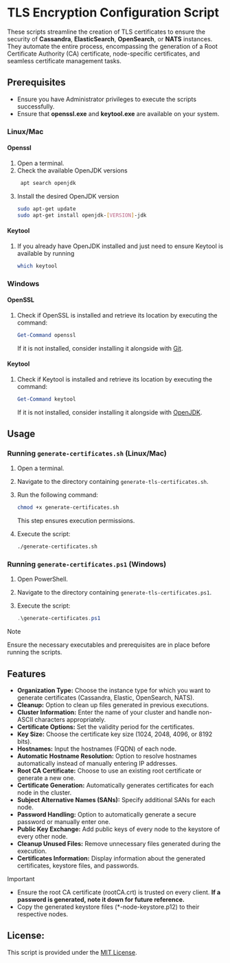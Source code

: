 # TLS Encryption Configuration Script
These scripts streamline the creation of TLS certificates to ensure the security of **Cassandra**, **ElasticSearch**, **OpenSearch**, or **NATS** instances. They automate the entire process, encompassing the generation of a Root Certificate Authority (CA) certificate, node-specific certificates, and seamless certificate management tasks.

## Prerequisites
- Ensure you have Administrator privileges to execute the scripts successfully.
- Ensure that **openssl.exe** and **keytool.exe** are available on your system. 

### Linux/Mac
#### Openssl
1. Open a terminal.
2. Check the available OpenJDK versions
   ```bash
    apt search openjdk
    ```
4. Install the desired OpenJDK version
    ```bash
    sudo apt-get update
    sudo apt-get install openjdk-[VERSION]-jdk
     ```
    
#### Keytool
1. If you already have OpenJDK installed and just need to ensure Keytool is available by running

    ```bash
    which keytool
     ```
     
### Windows
#### OpenSSL
1. Check if OpenSSL is installed and retrieve its location by executing the command:
    ```powershell
    Get-Command openssl
    ```
   If it is not installed, consider installing it alongside with [Git](https://git-scm.com/downloads).

    
#### Keytool
1. Check if Keytool is installed and retrieve its location by executing the command:
    ```powershell
    Get-Command keytool
    ```
   If it is not installed, consider installing it alongside with [OpenJDK](https://openjdk.org/).
   
## Usage 
### Running `generate-certificates.sh` (Linux/Mac)

1. Open a terminal.
2. Navigate to the directory containing `generate-tls-certificates.sh`.
3. Run the following command:

    ```bash
    chmod +x generate-certificates.sh
    ```

    This step ensures execution permissions.

4. Execute the script:

    ```bash
    ./generate-certificates.sh
    ```

### Running `generate-certificates.ps1` (Windows)

1. Open PowerShell.
2. Navigate to the directory containing `generate-tls-certificates.ps1`.
3. Execute the script:

    ```powershell
    .\generate-certificates.ps1
    ```
    
> [!NOTE]
> Ensure the necessary executables and prerequisites are in place before running the scripts.


## Features
- **Organization Type:** Choose the instance type for which you want to generate certificates (Cassandra, Elastic, OpenSearch, NATS).
- **Cleanup:** Option to clean up files generated in previous executions.
- **Cluster Information:** Enter the name of your cluster and handle non-ASCII characters appropriately.
- **Certificate Options:** Set the validity period for the certificates.
- **Key Size:** Choose the certificate key size (1024, 2048, 4096, or 8192 bits).
- **Hostnames:** Input the hostnames (FQDN) of each node.
- **Automatic Hostname Resolution:** Option to resolve hostnames automatically instead of manually entering IP addresses.
- **Root CA Certificate:** Choose to use an existing root certificate or generate a new one.
- **Certificate Generation:** Automatically generates certificates for each node in the cluster.
- **Subject Alternative Names (SANs):** Specify additional SANs for each node.
- **Password Handling:** Option to automatically generate a secure password or manually enter one.
- **Public Key Exchange:** Add public keys of every node to the keystore of every other node.
- **Cleanup Unused Files:** Remove unnecessary files generated during the execution.
- **Certificates Information:** Display information about the generated certificates, keystore files, and passwords.

> [!IMPORTANT]
> - Ensure the root CA certificate (rootCA.crt) is trusted on every client. **If a password is generated, note it down for future reference.**
> - Copy the generated keystore files (*-node-keystore.p12) to their respective nodes.

## License:
This script is provided under the [MIT License](https://github.com/SkylineCommunications/generate-tls-certificates/blob/main/LICENSE.md).
